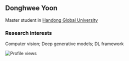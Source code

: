 ## Donghwee Yoon
Master student in [Handong Global University](http://www.handong.edu/eng/)

### Research interests
Computer vision; Deep generative models; DL framework

![Profile views](https://gpvc.arturio.dev/DonghweeYoon)
<!--
**DonghweeYoon/DonghweeYoon** is a ✨ _special_ ✨ repository because its `README.md` (this file) appears on your GitHub profile.

Here are some ideas to get you started:

- 🔭 I’m currently working on ...
- 🌱 I’m currently learning ...
- 👯 I’m looking to collaborate on ...
- 🤔 I’m looking for help with ...
- 💬 Ask me about ...
- 📫 How to reach me: ...
- 😄 Pronouns: ...
- ⚡ Fun fact: ...
-->
